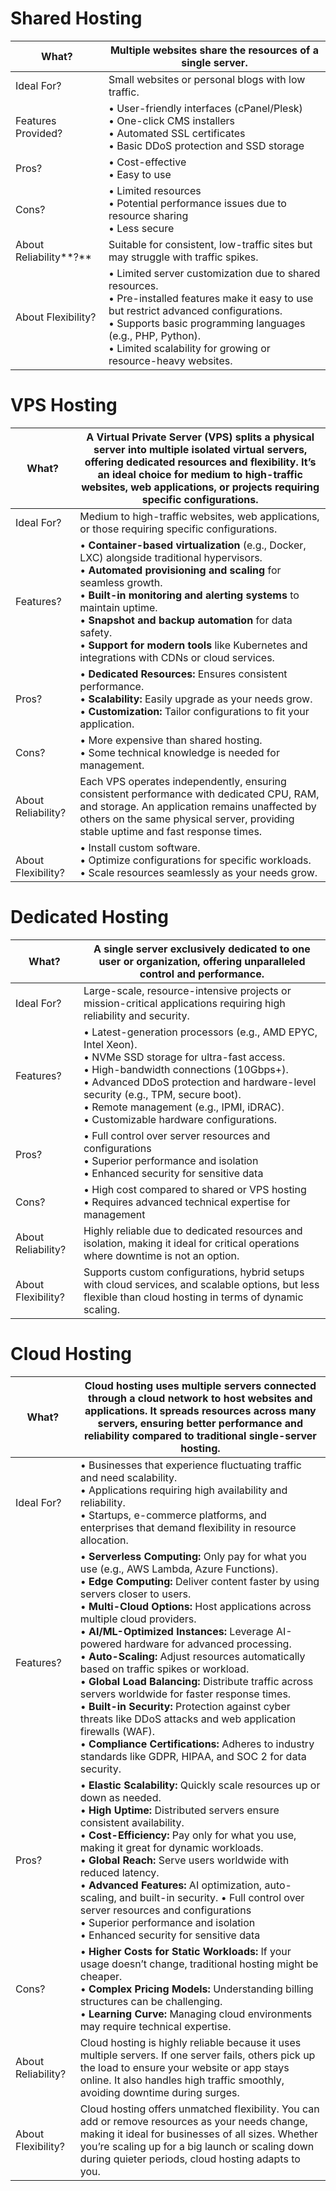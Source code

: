 # Shared Hosting

| What?                  | Multiple websites share the resources of a single server.                                                                                                                                                                                                                           |
| ---------------------- | ----------------------------------------------------------------------------------------------------------------------------------------------------------------------------------------------------------------------------------------------------------------------------------- |
| Ideal For?             | Small websites or personal blogs with low traffic.                                                                                                                                                                                                                                  |
| Features Provided?     | • User-friendly interfaces (cPanel/Plesk)  <br>• One-click CMS installers  <br>• Automated SSL certificates  <br>• Basic DDoS protection and SSD storage                                                                                                                            |
| Pros?                  | • Cost-effective  <br>• Easy to use                                                                                                                                                                                                                                                 |
| Cons?                  | • Limited resources  <br>• Potential performance issues due to resource sharing  <br>• Less secure                                                                                                                                                                                  |
| About Reliability**?** | Suitable for consistent, low-traffic sites but may struggle with traffic spikes.                                                                                                                                                                                                    |
| About Flexibility?     | • Limited server customization due to shared resources.  <br>• Pre-installed features make it easy to use but restrict advanced configurations.  <br>• Supports basic programming languages (e.g., PHP, Python).  <br>• Limited scalability for growing or resource-heavy websites. |
# VPS Hosting
| What?                  | A Virtual Private Server (VPS) splits a physical server into multiple isolated virtual servers, offering dedicated resources and flexibility. It’s an ideal choice for medium to high-traffic websites, web applications, or projects requiring specific configurations.                                                                                                                                |
| ---------------------- | ------------------------------------------------------------------------------------------------------------------------------------------------------------------------------------------------------------------------------------------------------------------------------------------------------------------------------------------------------------------------------------------------------- |
| Ideal For?             | Medium to high-traffic websites, web applications, or those requiring specific configurations.                                                                                                                                                                                                                                                                                                          |
| Features?              | • **Container-based virtualization** (e.g., Docker, LXC) alongside traditional hypervisors.  <br>•  **Automated provisioning and scaling** for seamless growth.  <br>•  **Built-in monitoring and alerting systems** to maintain uptime.  <br>•  **Snapshot and backup automation** for data safety.  <br>•  **Support for modern tools** like Kubernetes and integrations with CDNs or cloud services. |
| Pros?                  | • **Dedicated Resources:** Ensures consistent performance.  <br>•  **Scalability:** Easily upgrade as your needs grow.  <br>•  **Customization:** Tailor configurations to fit your application.                                                                                                                                                                                                        |
| Cons?                  | • More expensive than shared hosting.  <br>• Some technical knowledge is needed for management.                                                                                                                                                                                                                                                                                                         |
| About Reliability?     | Each VPS operates independently, ensuring consistent performance with dedicated CPU, RAM, and storage. An application remains unaffected by others on the same physical server, providing stable uptime and fast response times.                                                                                                                                                                        |
| <br>About Flexibility? | • Install custom software.  <br>• Optimize configurations for specific workloads.  <br>• Scale resources seamlessly as your needs grow.                                                                                                                                                                                                                                                                 |
# Dedicated Hosting
| What?              | A single server exclusively dedicated to one user or organization, offering unparalleled control and performance.                                                                                                                                                                                                                         |
| ------------------ | ----------------------------------------------------------------------------------------------------------------------------------------------------------------------------------------------------------------------------------------------------------------------------------------------------------------------------------------- |
| Ideal For?         | Large-scale, resource-intensive projects or mission-critical applications requiring high reliability and security.                                                                                                                                                                                                                        |
| Features?          | • Latest-generation processors (e.g., AMD EPYC, Intel Xeon).  <br>• NVMe SSD storage for ultra-fast access.  <br>• High-bandwidth connections (10Gbps+).  <br>• Advanced DDoS protection and hardware-level security (e.g., TPM, secure boot).  <br>• Remote management (e.g., IPMI, iDRAC).  <br>• Customizable hardware configurations. |
| Pros?              | • Full control over server resources and configurations  <br>• Superior performance and isolation  <br>• Enhanced security for sensitive data                                                                                                                                                                                             |
| Cons?              | • High cost compared to shared or VPS hosting  <br>• Requires advanced technical expertise for management                                                                                                                                                                                                                                 |
| About Reliability? | Highly reliable due to dedicated resources and isolation, making it ideal for critical operations where downtime is not an option.                                                                                                                                                                                                        |
| About Flexibility? | Supports custom configurations, hybrid setups with cloud services, and scalable options, but less flexible than cloud hosting in terms of dynamic scaling.                                                                                                                                                                                |
# Cloud Hosting
| What?              | Cloud hosting uses multiple servers connected through a cloud network to host websites and applications. It spreads resources across many servers, ensuring better performance and reliability compared to traditional single-server hosting.                                                                                                                                                                                                                                                                                                                                                                                                                                                                                                                                                                       |
| ------------------ | ------------------------------------------------------------------------------------------------------------------------------------------------------------------------------------------------------------------------------------------------------------------------------------------------------------------------------------------------------------------------------------------------------------------------------------------------------------------------------------------------------------------------------------------------------------------------------------------------------------------------------------------------------------------------------------------------------------------------------------------------------------------------------------------------------------------- |
| Ideal For?         | • Businesses that experience fluctuating traffic and need scalability.  <br>• Applications requiring high availability and reliability.  <br>• Startups, e-commerce platforms, and enterprises that demand flexibility in resource allocation.                                                                                                                                                                                                                                                                                                                                                                                                                                                                                                                                                                      |
| Features?          | • **Serverless Computing:** Only pay for what you use (e.g., AWS Lambda, Azure Functions).  <br>•  **Edge Computing:** Deliver content faster by using servers closer to users.  <br>•  **Multi-Cloud Options:** Host applications across multiple cloud providers.  <br>•  **AI/ML-Optimized Instances:** Leverage AI-powered hardware for advanced processing.  <br>•  **Auto-Scaling:** Adjust resources automatically based on traffic spikes or workload.  <br>•  **Global Load Balancing:** Distribute traffic across servers worldwide for faster response times.  <br>•  **Built-in Security:** Protection against cyber threats like DDoS attacks and web application firewalls (WAF).  <br>•  **Compliance Certifications:** Adheres to industry standards like GDPR, HIPAA, and SOC 2 for data security. |
| Pros?              | • **Elastic Scalability:** Quickly scale resources up or down as needed.  <br>•  **High Uptime:** Distributed servers ensure consistent availability.  <br>•  **Cost-Efficiency:** Pay only for what you use, making it great for dynamic workloads.  <br>•  **Global Reach:** Serve users worldwide with reduced latency.  <br>•  **Advanced Features:** AI optimization, auto-scaling, and built-in security.             • Full control over server resources and configurations  <br>    • Superior performance and isolation  <br>    • Enhanced security for sensitive data                                                                                                                                                                                                                                   |
| Cons?              | • **Higher Costs for Static Workloads:** If your usage doesn’t change, traditional hosting might be cheaper.  <br>•  **Complex Pricing Models:** Understanding billing structures can be challenging.  <br>•  **Learning Curve:** Managing cloud environments may require technical expertise.                                                                                                                                                                                                                                                                                                                                                                                                                                                                                                                      |
| About Reliability? | Cloud hosting is highly reliable because it uses multiple servers. If one server fails, others pick up the load to ensure your website or app stays online. It also handles high traffic smoothly, avoiding downtime during surges.                                                                                                                                                                                                                                                                                                                                                                                                                                                                                                                                                                                 |
| About Flexibility? | Cloud hosting offers unmatched flexibility. You can add or remove resources as your needs change, making it ideal for businesses of all sizes. Whether you’re scaling up for a big launch or scaling down during quieter periods, cloud hosting adapts to you.                                                                                                                                                                                                                                                                                                                                                                                                                                                                                                                                                      |
